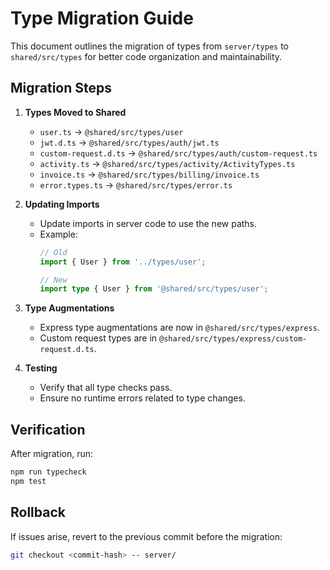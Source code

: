 # Type Migration Guide

This document outlines the migration of types from `server/types` to `shared/src/types` for better code organization and maintainability.

## Migration Steps

1. **Types Moved to Shared**
   - `user.ts` → `@shared/src/types/user`
   - `jwt.d.ts` → `@shared/src/types/auth/jwt.ts`
   - `custom-request.d.ts` → `@shared/src/types/auth/custom-request.ts`
   - `activity.ts` → `@shared/src/types/activity/ActivityTypes.ts`
   - `invoice.ts` → `@shared/src/types/billing/invoice.ts`
   - `error.types.ts` → `@shared/src/types/error.ts`

2. **Updating Imports**
   - Update imports in server code to use the new paths.
   - Example:
     ```typescript
     // Old
     import { User } from '../types/user';
     
     // New
     import type { User } from '@shared/src/types/user';
     ```

3. **Type Augmentations**
   - Express type augmentations are now in `@shared/src/types/express`.
   - Custom request types are in `@shared/src/types/express/custom-request.d.ts`.

4. **Testing**
   - Verify that all type checks pass.
   - Ensure no runtime errors related to type changes.

## Verification

After migration, run:

```bash
npm run typecheck
npm test
```

## Rollback

If issues arise, revert to the previous commit before the migration:

```bash
git checkout <commit-hash> -- server/
```
